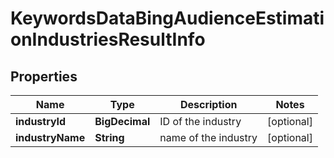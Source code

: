 

# KeywordsDataBingAudienceEstimationIndustriesResultInfo


## Properties

| Name | Type | Description | Notes |
|------------ | ------------- | ------------- | -------------|
|**industryId** | **BigDecimal** | ID of the industry |  [optional] |
|**industryName** | **String** | name of the industry |  [optional] |



